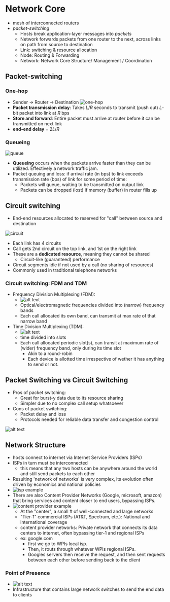 # Network Core

- mesh of interconnected routers
- *packet-switching*
  - Hosts break application-layer messages into *packets*
  - Network forwards packets from one router to the next, across links on path from source to destination
  - Link: switching & resource allocation
  - Node: Routing & Forwarding
  - Network: Network Core Structure/ Management / Coordination

## Packet-switching

### One-hop

- Sender -> Router -> Destination
![one-hop](../img/1/onehop.png)
- **Packet transmission delay**: Takes *L*/*R* seconds to transmit (push out) *L*-bit packet into link at *R* bps
- **Store and forward**: Entire packet must arrive at router before it can be transmitted on next link
- **end-end delay** = 2*L*/*R*

### Queueing

![queue](../img/1/queueing.png)

- **Queueing** occurs when the packets arrive faster than they can be utilized. Effectively a network traffic jam.
- Packet queuing and loss: if arrival rate (in bps) to link exceeds transmission rate (bps) of link for some period of time:
  - Packets will queue, waiting to be transmitted on output link
  - Packets can be dropped (lost) if memory (buffer) in router fills up

## Circuit switching

- End-end resources allocated to reserved for "call" between source and destination

![circuit](../img/1/circutswitch.png)

- Each link has 4 circuits
- Call gets 2nd circuit on the top link, and 1st on the right link
- These are a **dedicated resource**, meaning they cannot be shared
  - Circuit-like (guaranteed) performance
- Circuit segments idle if not used by a call (no sharing of resources)
- Commonly used in traditional telephone networks

### Circuit switching: FDM and TDM

- Frequency Division Multiplexing (FDM):
  - ![alt text](../img/1/FDM.png)
  - Optical/electromagnetic frequencies divided into (narrow) frequency bands
  - Each call allocated its own band, can transmit at max rate of that narrow band
- Time Division Multiplexing (TDM):
  - ![alt text](../img/1/TDM.png)
  - time divided into slots
  - Each call allocated periodic slot(s), can transit at maximum rate of (wider) frequency band, only during its time slot
    - Akin to a round-robin
    - Each device is allotted time irrespective of wether it has anything to send or not.

## Packet Switching vs Circuit Switching

- Pros of packet switching:
  - Great for burst-y data due to its resource sharing
  - Simpler due to no complex call setup whatsoever
- Cons of packet switching:
  - Packet delay and loss
  - Protocols needed for reliable data transfer and congestion control

![alt text](../img/1/PSvCSex.png)

## Network Structure

- hosts connect to internet via Internet Service Providers (ISPs)
- ISPs in turn must be interconnected
  - this means that any two hosts can be anywhere around the world and still send packets to each other
- Resulting 'network of networks' is very complex, its evolution often driven by economics and national policies
- ![isp example](../img/1/isps.png)
- There are also Content Provider Networks (Google, microsoft, amazon) that bring services and content closer to end users, bypassing ISPs.
- ![content provider example](../img/1/cpn.png)
  - At the "center", a small # of well-connected and large networks
  - "Tier-1" commercial ISPs (AT&T, Spectrum, etc.): National and international coverage
  - content provider networks: Private network that connects its data centers to internet, often bypassing tier-1 and regional ISPs
  - ex: google.com
    - first we go to WPIs local isp.
    - Then, it routs through whatever WPIs regional ISPs.
    - Googles servers then receive the request, and then sent requests between each other before sending back to the client

### Point of Presence

- ![alt text](../img/1/pop.png)
- Infrastructure that contains large network switches to send the end data to clients
